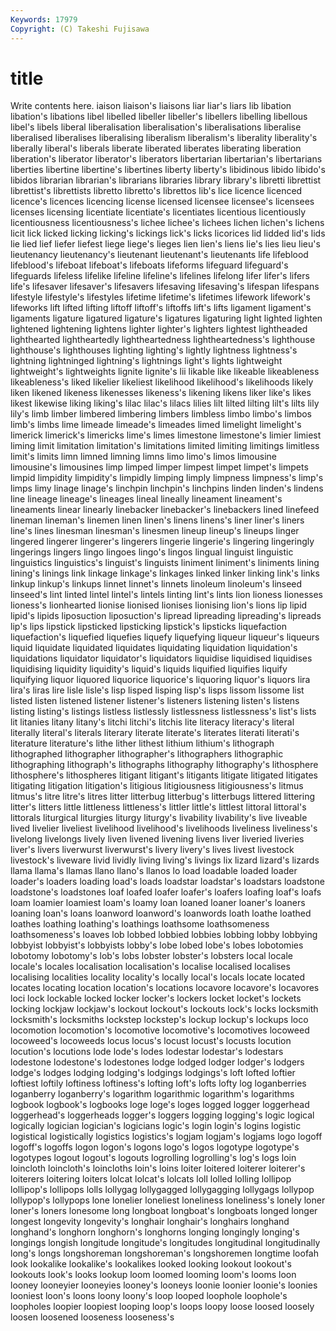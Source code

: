 ```yaml
---
Keywords: 17979 
Copyright: (C) Takeshi Fujisawa
---
```


# title

Write contents here.
iaison liaison's liaisons liar liar's liars lib libation libation's libations
libel libelled libeller libeller's libellers libelling libellous libel's libels liberal
liberalisation liberalisation's liberalisations liberalise liberalised liberalises liberalising liberalism liberalism's liberality
liberality's liberally liberal's liberals liberate liberated liberates liberating liberation liberation's
liberator liberator's liberators libertarian libertarian's libertarians liberties libertine libertine's libertines
liberty liberty's libidinous libido libido's libidos librarian librarian's librarians libraries
library library's libretti librettist librettist's librettists libretto libretto's librettos lib's
lice licence licenced licence's licences licencing license licensed licensee licensee's
licensees licenses licensing licentiate licentiate's licentiates licentious licentiously licentiousness licentiousness's
lichee lichee's lichees lichen lichen's lichens licit lick licked licking
licking's lickings lick's licks licorices lid lidded lid's lids lie
lied lief liefer liefest liege liege's lieges lien lien's liens
lie's lies lieu lieu's lieutenancy lieutenancy's lieutenant lieutenant's lieutenants life
lifeblood lifeblood's lifeboat lifeboat's lifeboats lifeforms lifeguard lifeguard's lifeguards lifeless
lifelike lifeline lifeline's lifelines lifelong lifer lifer's lifers life's lifesaver
lifesaver's lifesavers lifesaving lifesaving's lifespan lifespans lifestyle lifestyle's lifestyles lifetime
lifetime's lifetimes lifework lifework's lifeworks lift lifted lifting liftoff liftoff's
liftoffs lift's lifts ligament ligament's ligaments ligature ligatured ligature's ligatures
ligaturing light lighted lighten lightened lightening lightens lighter lighter's lighters
lightest lightheaded lighthearted lightheartedly lightheartedness lightheartedness's lighthouse lighthouse's lighthouses lighting
lighting's lightly lightness lightness's lightning lightninged lightning's lightnings light's lights
lightweight lightweight's lightweights lignite lignite's lii likable like likeable likeableness
likeableness's liked likelier likeliest likelihood likelihood's likelihoods likely liken likened
likeness likenesses likeness's likening likens liker like's likes likest likewise
liking liking's lilac lilac's lilacs lilies lilt lilted lilting lilt's
lilts lily lily's limb limber limbered limbering limbers limbless limbo
limbo's limbos limb's limbs lime limeade limeade's limeades limed limelight
limelight's limerick limerick's limericks lime's limes limestone limestone's limier limiest
liming limit limitation limitation's limitations limited limiting limitings limitless limit's
limits limn limned limning limns limo limo's limos limousine limousine's
limousines limp limped limper limpest limpet limpet's limpets limpid limpidity
limpidity's limpidly limping limply limpness limpness's limp's limps limy linage
linage's linchpin linchpin's linchpins linden linden's lindens line lineage lineage's
lineages lineal lineally lineament lineament's lineaments linear linearly linebacker linebacker's
linebackers lined linefeed lineman lineman's linemen linen linen's linens linens's
liner liner's liners line's lines linesman linesman's linesmen lineup lineup's
lineups linger lingered lingerer lingerer's lingerers lingerie lingerie's lingering lingeringly
lingerings lingers lingo lingoes lingo's lingos lingual linguist linguistic linguistics
linguistics's linguist's linguists liniment liniment's liniments lining lining's linings link
linkage linkage's linkages linked linker linking link's links linkup linkup's
linkups linnet linnet's linnets linoleum linoleum's linseed linseed's lint linted
lintel lintel's lintels linting lint's lints lion lioness lionesses lioness's
lionhearted lionise lionised lionises lionising lion's lions lip lipid lipid's
lipids liposuction liposuction's lipread lipreading lipreading's lipreads lip's lips lipstick
lipsticked lipsticking lipstick's lipsticks liquefaction liquefaction's liquefied liquefies liquefy liquefying
liqueur liqueur's liqueurs liquid liquidate liquidated liquidates liquidating liquidation liquidation's
liquidations liquidator liquidator's liquidators liquidise liquidised liquidises liquidising liquidity liquidity's
liquid's liquids liquified liquifies liquify liquifying liquor liquored liquorice liquorice's
liquoring liquor's liquors lira lira's liras lire lisle lisle's lisp
lisped lisping lisp's lisps lissom lissome list listed listen listened
listener listener's listeners listening listen's listens listing listing's listings listless
listlessly listlessness listlessness's list's lists lit litanies litany litany's litchi
litchi's litchis lite literacy literacy's literal literally literal's literals literary
literate literate's literates literati literati's literature literature's lithe lither lithest
lithium lithium's lithograph lithographed lithographer lithographer's lithographers lithographic lithographing lithograph's
lithographs lithography lithography's lithosphere lithosphere's lithospheres litigant litigant's litigants litigate
litigated litigates litigating litigation litigation's litigious litigiousness litigiousness's litmus litmus's
litre litre's litres litter litterbug litterbug's litterbugs littered littering litter's
litters little littleness littleness's littler little's littlest littoral littoral's littorals
liturgical liturgies liturgy liturgy's livability livability's live liveable lived livelier
liveliest livelihood livelihood's livelihoods liveliness liveliness's livelong livelongs lively liven
livened livening livens liver liveried liveries liver's livers liverwurst liverwurst's
livery livery's lives livest livestock livestock's liveware livid lividly living
living's livings lix lizard lizard's lizards llama llama's llamas llano
llano's llanos lo load loadable loaded loader loader's loaders loading
load's loads loadstar loadstar's loadstars loadstone loadstone's loadstones loaf loafed
loafer loafer's loafers loafing loaf's loafs loam loamier loamiest loam's
loamy loan loaned loaner loaner's loaners loaning loan's loans loanword
loanword's loanwords loath loathe loathed loathes loathing loathing's loathings loathsome
loathsomeness loathsomeness's loaves lob lobbed lobbied lobbies lobbing lobby lobbying
lobbyist lobbyist's lobbyists lobby's lobe lobed lobe's lobes lobotomies lobotomy
lobotomy's lob's lobs lobster lobster's lobsters local locale locale's locales
localisation localisation's localise localised localises localising localities locality locality's locally
local's locals locate located locates locating location location's locations locavore
locavore's locavores loci lock lockable locked locker locker's lockers locket
locket's lockets locking lockjaw lockjaw's lockout lockout's lockouts lock's locks
locksmith locksmith's locksmiths lockstep lockstep's lockup lockup's lockups loco locomotion
locomotion's locomotive locomotive's locomotives locoweed locoweed's locoweeds locus locus's locust
locust's locusts locution locution's locutions lode lode's lodes lodestar lodestar's
lodestars lodestone lodestone's lodestones lodge lodged lodger lodger's lodgers lodge's
lodges lodging lodging's lodgings lodgings's loft lofted loftier loftiest loftily
loftiness loftiness's lofting loft's lofts lofty log loganberries loganberry loganberry's
logarithm logarithmic logarithm's logarithms logbook logbook's logbooks loge loge's loges
logged logger loggerhead loggerhead's loggerheads logger's loggers logging logging's logic
logical logically logician logician's logicians logic's login login's logins logistic
logistical logistically logistics logistics's logjam logjam's logjams logo logoff logoff's
logoffs logon logon's logons logo's logos logotype logotype's logotypes logout
logout's logouts logrolling logrolling's log's logs loin loincloth loincloth's loincloths
loin's loins loiter loitered loiterer loiterer's loiterers loitering loiters lolcat
lolcat's lolcats loll lolled lolling lollipop lollipop's lollipops lolls lollygag
lollygagged lollygagging lollygags lollypop lollypop's lollypops lone lonelier loneliest loneliness
loneliness's lonely loner loner's loners lonesome long longboat longboat's longboats
longed longer longest longevity longevity's longhair longhair's longhairs longhand longhand's
longhorn longhorn's longhorns longing longingly longing's longings longish longitude longitude's
longitudes longitudinal longitudinally long's longs longshoreman longshoreman's longshoremen longtime loofah
look lookalike lookalike's lookalikes looked looking lookout lookout's lookouts look's
looks lookup loom loomed looming loom's looms loon looney looneyier
looneyies looney's looneys loonie loonier loonie's loonies looniest loon's loons
loony loony's loop looped loophole loophole's loopholes loopier loopiest looping
loop's loops loopy loose loosed loosely loosen loosened looseness looseness's
